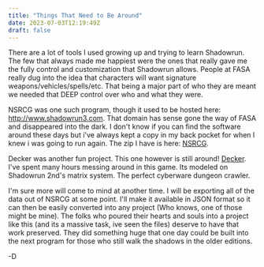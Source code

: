 ```yaml
---
title: "Things That Need to Be Around"
date: 2023-07-03T12:19:49Z
draft: false
---
```


There are a lot of tools I used growing up and trying to learn Shadowrun. The few that always made me happiest were the ones that really gave me the fully control and customization that Shadowrun allows. People at FASA really dug into the idea that characters will want signature weapons/vehicles/spells/etc. That being a major part of who they are meant we needed that DEEP control over who and what they were. 

NSRCG was one such program, though it used to be hosted here: http://www.shadowrun3.com. That domain has sense gone the way of FASA and disappeared into the dark. I don't know if you can find the software around these days but i've always kept a copy in my back pocket for when I knew i was going to run again. The zip I have is here: [NSRCG](files/nsrcg.zip).

Decker was another fun project. This one however is still around! [Decker](https://sourceforge.net/projects/decker/). I've spent many hours messing around in this game. Its modeled on Shadowrun 2nd's matrix system. The perfect cyberware dungeon crawler. 

I'm sure more will come to mind at another time. I will be exporting all of the data out of NSRCG at some point. I'll make it available in JSON format so it can then be easily converted into any project (Who knows, one of those might be mine). The folks who poured their hearts and souls into a project like this (and its a massive task, ive seen the files) deserve to have that work preserved. They did something huge that one day could be built into the next program for those who still walk the shadows in the older editions.

-D